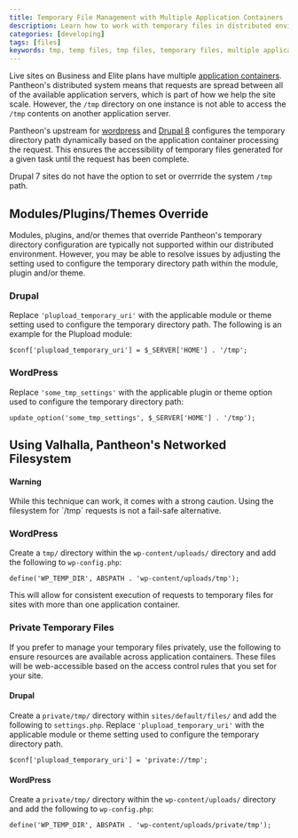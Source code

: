 ```yaml
---
title: Temporary File Management with Multiple Application Containers
description: Learn how to work with temporary files in distributed environments.
categories: [developing]
tags: [files]
keywords: tmp, temp files, tmp files, temporary files, multiple application containers, distributed environments
---
```

Live sites on Business and Elite plans have multiple [application containers](/docs/application-containers).  Pantheon's distributed system means that requests are spread between all of the available application servers, which is part of how we help the site scale. However, the `/tmp` directory on one instance is not able to access the `/tmp` contents on another application server.

Pantheon's upstream for [wordpress](https://github.com/pantheon-systems/WordPress/blob/master/wp-config.php#L75-L78) and [Drupal 8](https://github.com/pantheon-systems/drops-8/blob/master/sites/default/settings.pantheon.php#L128-L136) configures the temporary directory path dynamically based on the application container processing the request. This ensures the accessibility of temporary files generated for a given task until the request has been complete.

Drupal 7 sites do not have the option to set or overrride the system `/tmp` path.

## Modules/Plugins/Themes Override

Modules, plugins, and/or themes that override Pantheon's temporary directory configuration are typically not supported within our distributed environment. However, you may be able to resolve issues by adjusting the setting used to configure the temporary directory path within the module, plugin and/or theme.

### Drupal
Replace `'plupload_temporary_uri'` with the applicable module or theme setting used to configure the temporary directory path. The following is an example for the Plupload module:

```
$conf['plupload_temporary_uri'] = $_SERVER['HOME'] . '/tmp';
```

### WordPress
Replace `'some_tmp_settings'` with the applicable plugin or theme option used to configure the temporary directory path:

```
update_option('some_tmp_settings', $_SERVER['HOME'] . '/tmp');
```
## Using Valhalla, Pantheon's Networked Filesystem
<div class="alert alert-danger" role="alert"><h4>Warning</h4>
While this technique can work, it comes with a strong caution.  Using the filesystem for `/tmp` requests is not a fail-safe alternative.</div>

### WordPress
Create a `tmp/` directory within the `wp-content/uploads/` directory and add the following to `wp-config.php`:  

```
define('WP_TEMP_DIR', ABSPATH . 'wp-content/uploads/tmp');
```

This will allow for consistent execution of requests to temporary files for sites with more than one application container.

### Private Temporary Files
If you prefer to manage your temporary files privately, use the following to ensure resources are available across application containers. These files will be web-accessible based on the access control rules that you set for your site.

#### Drupal
Create a `private/tmp/` directory within `sites/default/files/` and add the following to `settings.php`.  Replace `'plupload_temporary_uri'` with the applicable module or theme setting used to configure the temporary directory path.

```
$conf['plupload_temporary_uri'] = 'private://tmp';
```

#### WordPress
Create a `private/tmp/` directory within the `wp-content/uploads/` directory and add the following to `wp-config.php`:

```
define('WP_TEMP_DIR', ABSPATH . 'wp-content/uploads/private/tmp');
```
